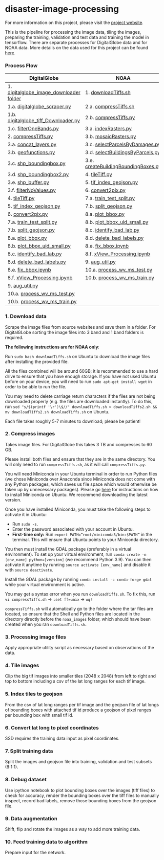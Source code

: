 # disaster-image-processing

For more information on this project, please visit the [project website](https://dds-lab.github.io/disaster-damage-detection/).

This is the pipeline for processing the image data, tiling the images, preparing the training, validation and test data and training the model in tensorflow.  There are separate processes for DigitalGlobe data and for NOAA data.  More details on the data used for this project can be found [here](https://github.com/DDS-Lab/disaster-image-processing/blob/master/data.md). 

### Process Flow

| DigitalGlobe | NOAA |
| --------------------- | --------------------|
|1. [digitalglobe_image_downloader folder](https://github.com/DDS-Lab/disaster-image-processing/tree/master/scripts/digitalglobe_image_downloader)|1. [downloadTiffs.sh](https://github.com/DDS-Lab/disaster-image-processing/blob/jminahn/scripts/raster-processing/raster_downloading/downloadTiffs.sh)|
|1.a. [digitalglobe_scraper.py](https://github.com/DDS-Lab/disaster-image-processing/blob/master/scripts/digitalglobe_image_downloader/digitalglobe_scraper.py)|2.a. [compressTiffs.sh](https://github.com/DDS-Lab/disaster-image-processing/blob/jminahn/scripts/raster-processing/raster_utilities/compressTiffs.sh)|
|1.b. [digitalglobe_tiff_Downloader.py](https://github.com/DDS-Lab/disaster-image-processing/blob/master/scripts/digitalglobe_image_downloader/digitalglobe_tiff_downloader.py)|2.b. [compressTiffs.py](https://github.com/DDS-Lab/disaster-image-processing/blob/jminahn/scripts/raster-processing/raster_utilities/compressTiffs.py)|
|1.c. [filterOneBands.py](https://github.com/DDS-Lab/disaster-image-processing/blob/master/scripts/raster-processing/raster_sorting/filterOneBands.py)|3.a. [indexRasters.py](https://github.com/DDS-Lab/disaster-image-processing/blob/master/scripts/raster-processing/raster_indexing/indexRasters.py)|
|2. [compressTiffs.py](https://github.com/DDS-Lab/disaster-image-processing/blob/master/scripts/raster-processing/raster_utilities/compressTiffs.py)|3.b. [mosaicRasters.py](https://github.com/DDS-Lab/disaster-image-processing/blob/master/scripts/raster-processing/raster_mosaicking/mosaicRasters.py)|
|3.a. [concat_layers.py](https://github.com/DDS-Lab/disaster-image-processing/blob/master/scripts/utils/concat_layers.py)|3.c. [selectParcelsByDamages.py](https://github.com/DDS-Lab/disaster-image-processing/blob/master/scripts/training-data-processing/training_set_creation/selectParcelsByDamages.py)|
|3.b. [geofunctions.py](https://github.com/DDS-Lab/disaster-image-processing/blob/master/scripts/utils/geofunctions.py)|3.d. [selectBuildingsByParcels.py](https://github.com/DDS-Lab/disaster-image-processing/blob/master/scripts/training-data-processing/training_set_creation/selectBuildingsByParcels.py)|
|3.c. [shp_boundingbox.py](https://github.com/DDS-Lab/disaster-image-processing/blob/master/scripts/utils/shp_boundingbox.py)|3.e. [createBuildingBoundingBoxes.py](https://github.com/DDS-Lab/disaster-image-processing/blob/master/scripts/training-data-processing/training_set_creation/createBuildingBoundingBoxes.py)|
|3.d. [shp_boundingbox2.py](https://github.com/DDS-Lab/disaster-image-processing/blob/master/scripts/utils/shp_boundingbox2.py)|4. [tileTiff.py](https://github.com/DDS-Lab/disaster-image-processing/blob/master/scripts/raster-processing/raster_tiling/tileTiff.py)|
|3.e. [shp_buffer.py](https://github.com/DDS-Lab/disaster-image-processing/blob/master/scripts/utils/shp_buffer.py)|5. [tif_index_geojson.py](https://github.com/DDS-Lab/disaster-image-processing/blob/master/scripts/tif_index_geojson.py)|
|3.f. [filterNoValues.py](https://github.com/DDS-Lab/disaster-image-processing/blob/master/scripts/raster-processing/raster_sorting/filterNoValues.py)|6. [convert2pix.py](https://github.com/DDS-Lab/disaster-image-processing/blob/master/scripts/utils/convert2pix.py)|
|4. [tileTiff.py](https://github.com/DDS-Lab/disaster-image-processing/blob/master/scripts/raster-processing/raster_tiling/tileTiff.py)|7.a. [train_test_split.py](https://github.com/DDS-Lab/harvey_data_process/blob/master/train_test_split.py)|
|5. [tif_index_geojson.py](https://github.com/DDS-Lab/disaster-image-processing/blob/master/scripts/tif_index_geojson.py)|7.b. [split_geojson.py](https://github.com/DDS-Lab/harvey_data_process/blob/master/split_geojson.py)|
|6. [convert2pix.py](https://github.com/DDS-Lab/disaster-image-processing/blob/master/scripts/utils/convert2pix.py)|8.a. [plot_bbox.py](https://github.com/DDS-Lab/harvey_data_process/blob/master/plot_bbox.py)|
|7.a. [train_test_split.py](https://github.com/DDS-Lab/harvey_data_process/blob/master/train_test_split.py)|8.b. [plot_bbox_uid_small.py](https://github.com/DDS-Lab/harvey_data_process/blob/master/plot_bbox_uid_small.py)|
|7.b. [split_geojson.py](https://github.com/DDS-Lab/harvey_data_process/blob/master/split_geojson.py)|8.c. [identify_bad_lab.py](https://github.com/DDS-Lab/harvey_data_process/blob/master/identify_bad_labels.py)|
|8.a. [plot_bbox.py](https://github.com/DDS-Lab/harvey_data_process/blob/master/plot_bbox.py)|8.d. [delete_bad_labels.py](https://github.com/DDS-Lab/harvey_data_process/blob/master/delete_bad_labels.py)|
|8.b. [plot_bbox_uid_small.py](https://github.com/DDS-Lab/harvey_data_process/blob/master/plot_bbox_uid_small.py)|8.e. [fix_bbox.ipynb](https://github.com/DDS-Lab/harvey_data_process/blob/master/fix_bbox.ipynb)|
|8.c. [identify_bad_lab.py](https://github.com/DDS-Lab/harvey_data_process/blob/master/identify_bad_labels.py)|8.f. [xView_Processing.ipynb](https://github.com/DDS-Lab/harvey_data_process/blob/master/xView_Processing.ipynb)|
|8.d. [delete_bad_labels.py](https://github.com/DDS-Lab/harvey_data_process/blob/master/delete_bad_labels.py)|9. [aug_util.py](https://github.com/DDS-Lab/harvey_data_process/blob/master/aug_util.py)|
|8.e. [fix_bbox.ipynb](https://github.com/DDS-Lab/harvey_data_process/blob/master/fix_bbox.ipynb)|10.a. [process_wv_ms_test.py](https://github.com/DDS-Lab/harvey_data_process/blob/master/process_wv_ms_test.py)|
|8.f. [xView_Processing.ipynb](https://github.com/DDS-Lab/harvey_data_process/blob/master/xView_Processing.ipynb)|10.b. [process_wv_ms_train.py](https://github.com/DDS-Lab/harvey_data_process/blob/master/process_wv_ms_train.py)||
|9. [aug_util.py](https://github.com/DDS-Lab/harvey_data_process/blob/master/aug_util.py)||
|10.a. [process_wv_ms_test.py](https://github.com/DDS-Lab/harvey_data_process/blob/master/process_wv_ms_test.py)||
|10.b. [process_wv_ms_train.py](https://github.com/DDS-Lab/harvey_data_process/blob/master/process_wv_ms_train.py)||

### 1. Download data

Scrape the image files from source websites and save them in a folder.  For DigitalGLobe sorting the image files into 3 band and 1 band folders is required. 

**The following instructions are for NOAA only:**

Run `sudo bash downloadTiffs.sh` on Ubuntu to download the image files after installing the provided file.

All the files combined will be around 60GB; it is recommended to use a hard drive to ensure that you have enough storage. If you have not used Ubuntu before on your device, you will need to run `sudo apt-get install wget` in order to be able to run the file.

You may need to delete carriage return characters if the files are not being downloaded properly (e.g. the files are downloaded instantly). To do this, run `sed "s/$(printf '\r')\$//" downloadTiffs.sh > downloadTiffs2.sh && mv downloadTiffs2.sh downloadTiffs.sh` on Ubuntu.

Each file takes roughly 5-7 minutes to download; please be patient!

### 2. Compress images

Takes image files.  For DigitalGlobe this takes 3 TB and compresses to 60 GB.

Please install both files and ensure that they are in the same directory. You will only need to run `compressTiffs.sh`, as it will call `compressTiffs.py`.

You will need Miniconda in your Ubuntu terminal in order to run Python files (we chose Miniconda over Anaconda since Miniconda does not come with any Python packages, which saves us file space which would otherwise be taken up by unnecessary packages). Please go [here](https://docs.conda.io/projects/conda/en/latest/user-guide/install/linux.html) for instructions on how to install Miniconda on Ubuntu. We recommend downloading the latest version.

Once you have installed Miniconda, you must take the following steps to activate it in Ubuntu:

- Run `sudo -s`.
- Enter the password associated with your account in Ubuntu.
- **First-time only:** Run `export PATH=”root/miniconda3/bin:$PATH”` in the terminal. This will ensure that Ubuntu points to your Miniconda directory.

You then must install the GDAL package (preferably in a virtual environment). To set up your virtual environment, run `conda create -n [env_name] python=[version]` (we recommend Python 3.9). You can then activate it anytime by running `source activate [env_name]` and disable it with `source deactivate`.

Install the GDAL package by running `conda install -c conda-forge gdal` while your virtual environment is active.

You may get a syntax error when you run `downloadTiffs.sh`. To fix this, run `vi compressTiffs.sh` -> `:set ff=unix` -> `wq!`

`compressTiffs.sh` will automatically go to the folder where the tar files are located, so ensure that the Shell and Python files are located in the directory directly before the `noaa_images` folder, which should have been created when you ran `downloadTiffs.sh`.

### 3. Processing image files

Apply appropriate utility script as necessary based on observations of the data.

### 4. Tile images

Clip the big tif images into smaller tiles (2048 x 2048) from left to right and top to bottom including a csv of the lat long ranges for each tif image.

### 5. Index tiles to geojson

From the csv of lat long ranges per tif image and the geojson file of lat longs of bounding boxes with attached tif id produce a geojson of pixel ranges per bounding box with small tif id.

### 6. Convert lat long to pixel coordinates

SSD requires the training data input as pixel coordinates.

### 7. Split training data

Split the images and geojson file into training, validation and test subsets (8:1:1).

### 8. Debug dataset

Use ipython notebook to plot bounding boxes over the images (tiff files) to check for accuracy, render the bounding boxes over the tiff files to manually inspect, record bad labels, remove those bounding boxes from the geojson file.

### 9. Data augmentation

Shift, flip and rotate the images as a way to add more training data.

### 10. Feed training data to algorithm

Prepare input for the network.

